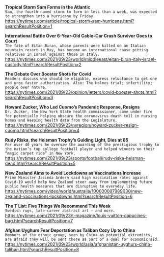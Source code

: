 **Tropical Storm Sam Forms in the Atlantic**\
`Sam, the fourth named storm to form in less than a week, was expected to strengthen into a hurricane by Friday.`\
https://nytimes.com/article/tropical-storm-sam-hurricane.html?searchResultPosition=1

**International Battle Over 6-Year-Old Cable-Car Crash Survivor Goes to Court**\
`The fate of Eitan Biran, whose parents were killed on an Italian mountain resort in May, has become an international cause pitting relatives in Israel against those in Italy.`\
https://nytimes.com/2021/09/23/world/middleeast/eitan-biran-italy-israel-custody.html?searchResultPosition=2

**The Debate Over Booster Shots for Covid**\
`Readers discuss who should be eligible, express reluctance to get one and urge faster authorization. Also: The Holmes trial; infertility; people over nature.`\
https://nytimes.com/2021/09/23/opinion/letters/covid-booster-shots.html?searchResultPosition=3

**Howard Zucker, Who Led Cuomo’s Pandemic Response, Resigns**\
`Dr. Zucker, the New York State health commissioner, came under fire for potentially helping obscure the coronavirus death toll in nursing homes and keeping health data from the Legislature.`\
https://nytimes.com/2021/09/23/nyregion/howard-zucker-resign-cuomo.html?searchResultPosition=4

**Rudy Riska, the Heisman Trophy’s Guiding Light, Dies at 85**\
`For over 40 years he oversaw the awarding of the prestigious trophy to the nation’s top college football player and helped winners on their “magic carpet ride” in New York.`\
https://nytimes.com/2021/09/23/sports/football/rudy-riska-heisman-dead.html?searchResultPosition=5

**New Zealand Aims to Avoid Lockdowns as Vaccinations Increase**\
`Prime Minister Jacinda Ardern said high vaccination rates against Covid-19 would help New Zealand steer away from implementing future public health measures that are disruptive to everyday life.`\
https://nytimes.com/video/world/australia/100000007989030/new-zealand-vaccinations-lockdowns.html?searchResultPosition=6

**The T List: Five Things We Recommend This Week**\
`Swedish rugs, late-career abstract art — and more.`\
https://nytimes.com/2021/09/23/t-magazine/louis-vuitton-capucines-bag.html?searchResultPosition=7

**Afghan Uyghurs Fear Deportation as Taliban Cozy Up to China**\
`Members of the ethnic group, seen by China as potential extremists, are afraid they will be sent there as part of a deal for economic aid.`\
https://nytimes.com/2021/09/23/world/asia/afghanistan-uyghurs-china-taliban.html?searchResultPosition=8

